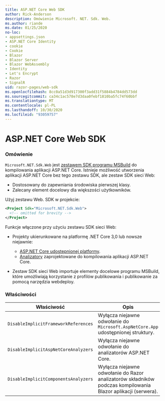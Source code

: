 ```yaml
---
title: ASP.NET Core Web SDK
author: Rick-Anderson
description: Omówienie Microsoft. NET. Sdk. Web.
ms.author: riande
ms.date: 01/25/2020
no-loc:
- appsettings.json
- ASP.NET Core Identity
- cookie
- Cookie
- Blazor
- Blazor Server
- Blazor WebAssembly
- Identity
- Let's Encrypt
- Razor
- SignalR
uid: razor-pages/web-sdk
ms.openlocfilehash: 8cc0a51d3d917300f3add31f5884b4784dd573dd
ms.sourcegitcommit: ca34c1ac578e7d3daa0febf1810ba5fc74f60bbf
ms.translationtype: MT
ms.contentlocale: pl-PL
ms.lasthandoff: 10/30/2020
ms.locfileid: "93059757"
---
```

# <a name="aspnet-core-web-sdk"></a>ASP.NET Core Web SDK

### <a name="overview"></a>Omówienie

`Microsoft.NET.Sdk.Web` jest [zestawem SDK programu MSBuild](/visualstudio/msbuild/how-to-use-project-sdk) do kompilowania aplikacji ASP.NET Core. Istnieje możliwość utworzenia aplikacji ASP.NET Core bez tego zestawu SDK, ale zestaw SDK sieci Web:

* Dostosowany do zapewniania środowiska pierwszej klasy.
* Zalecany element docelowy dla większości użytkowników.

Użyj zestawu Web. SDK w projekcie:

  ```xml
  <Project Sdk="Microsoft.NET.Sdk.Web">
    <!-- omitted for brevity -->
  </Project>
  ```

Funkcje włączone przy użyciu zestawu SDK sieci Web:

* Projekty ukierunkowane na platformę .NET Core 3,0 lub nowsze niejawnie:

  * [ASP.NET Core udostępnionej platformy](xref:fundamentals/metapackage-app).
  * [Analizatory](/visualstudio/extensibility/getting-started-with-roslyn-analyzers) zaprojektowane do kompilowania aplikacji ASP.NET Core.
* Zestaw SDK sieci Web importuje elementy docelowe programu MSBuild, które umożliwiają korzystanie z profilów publikowania i publikowanie za pomocą narzędzia webdeploy.

### <a name="properties"></a>Właściwości

| Właściwość | Opis |
| -------- | ----------- |
| `DisableImplicitFrameworkReferences` | Wyłącza niejawne odwołanie do `Microsoft.AspNetCore.App` udostępnionej struktury. |
| `DisableImplicitAspNetCoreAnalyzers` | Wyłącza niejawne odwołanie do analizatorów ASP.NET Core. |
| `DisableImplicitComponentsAnalyzers` | Wyłącza niejawne odwołanie do Razor analizatorów składników podczas kompilowania Blazor aplikacji (serwera). |
